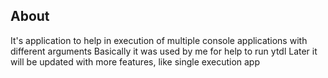## About ##
It's application to help in execution of multiple console applications with different arguments
Basically it was used by me for help to run ytdl
Later it will be updated with more features, like single execution app
